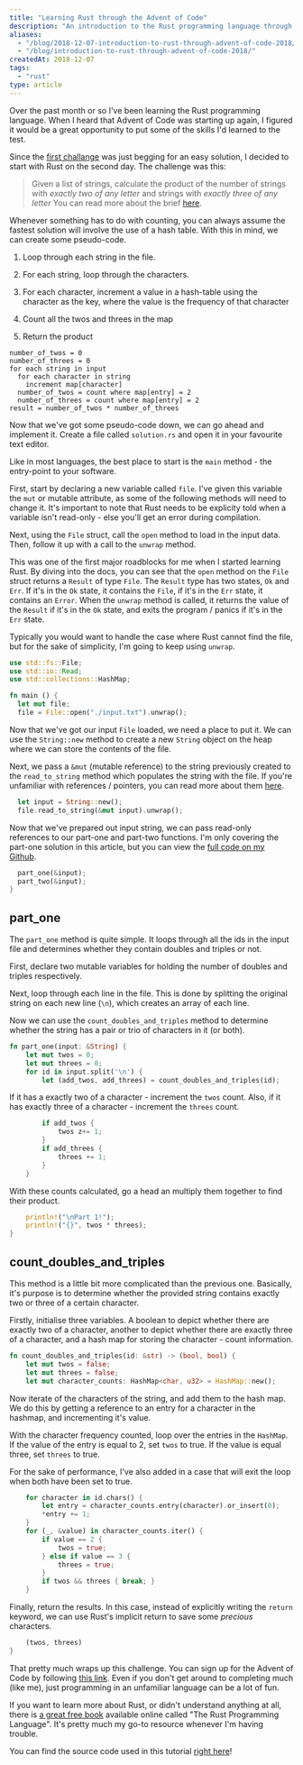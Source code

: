 ```yaml
---
title: "Learning Rust through the Advent of Code"
description: "An introduction to the Rust programming language through an Advent of Code 2018 challenge."
aliases: 
  - "/blog/2018-12-07-introduction-to-rust-through-advent-of-code-2018/"
  - "/blog/introduction-to-rust-through-advent-of-code-2018/"
createdAt: 2018-12-07
tags:
  - "rust"
type: article
---
```


Over the past month or so I've been learning the Rust programming language. When I heard that Advent of Code was starting up again, I figured it would be a great opportunity to put some of the skills I'd learned to the test.

Since the [first challange](https://adventofcode.com/2018/day/1) was just begging for an easy solution, I decided to start with Rust on the second day.
The challenge was this:

> Given a list of strings, calculate the product of the number of strings with _exactly two of any letter_ and strings with _exactly three of any letter_
> You can read more about the brief [here](https://adventofcode.com/2018/day/2).

Whenever something has to do with counting, you can always assume the fastest solution will involve the use of a hash table. With this in mind, we can create some pseudo-code.

1. Loop through each string in the file.

2. For each string, loop through the characters.

3. For each character, increment a value in a hash-table using the character as the key, where the value is the frequency of that character

4. Count all the twos and threes in the map

5. Return the product

```
number_of_twos = 0
number_of_threes = 0
for each string in input
  for each character in string
    increment map[character]
  number_of_twos = count where map[entry] = 2
  number_of_threes = count where map[entry] = 2
result = number_of_twos * number_of_threes
```

Now that we've got some pseudo-code down, we can go ahead and implement it. Create a file called `solution.rs` and open it in your favourite text editor.

Like in most languages, the best place to start is the `main` method - the entry-point to your software.

First, start by declaring a new variable called `file`. I've given this variable the `mut` or mutable attribute, as some of the following methods will need to change it. It's important to note that Rust needs to be explicity told when a variable isn't read-only - else you'll get an error during compilation.

Next, using the `File` struct, call the `open` method to load in the input data. Then, follow it up with a call to the `unwrap` method.

This was one of the first major roadblocks for me when I started learning Rust.
By diving into the docs, you can see that the `open` method on the `File` struct returns a `Result` of type `File`.
The `Result` type has two states, `Ok` and `Err`. If it's in the `Ok` state, it contains the `File`, if it's in the `Err` state, it contains an `Error`.
When the `unwrap` method is called, it returns the value of the `Result` if it's in the `Ok` state, and exits the program / panics if it's in the `Err` state.

Typically you would want to handle the case where Rust cannot find the file, but for the sake of simplicity, I'm going to keep using `unwrap`.

```rust
use std::fs::File;
use std::io::Read;
use std::collections::HashMap;

fn main () {
  let mut file;
  file = File::open("./input.txt").unwrap();
```

Now that we've got our input `File` loaded, we need a place to put it. We can use the `String::new` method to create a new `String` object on the heap where we can store the contents of the file.

Next, we pass a `&mut` (mutable reference) to the string previously created to the `read_to_string` method which populates the string with the file.
If you're unfamiliar with references / pointers, you can read more about them [here](http://www.cplusplus.com/doc/tutorial/pointers/).

```rust
  let input = String::new();
  file.read_to_string(&mut input).unwrap();
```

Now that we've prepared out input string, we can pass read-only references to our part-one and part-two functions. I'm only covering the part-one solution in this article, but you can view the [full code on my Github](https://github.com/bennetthardwick/advent-of-code-2018/blob/master/solutions/2/solution.rs).

```rust
  part_one(&input);
  part_two(&input);
}
```

## part_one

The `part_one` method is quite simple. It loops through all the ids in the input file and determines whether they contain doubles and triples or not.

First, declare two mutable variables for holding the number of doubles and triples respectively.

Next, loop through each line in the file. This is done by splitting the original string on each new line (`\n`), which creates an array of each line.

Now we can use the `count_doubles_and_triples` method to determine whether the string has a pair or trio of characters in it (or both).

```rust
fn part_one(input: &String) {
    let mut twos = 0;
    let mut threes = 0;
    for id in input.split('\n') {
        let (add_twos, add_threes) = count_doubles_and_triples(id);
```

If it has a exactly two of a character - increment the `twos` count. Also, if it has exactly three of a character - increment the `threes` count.

```rust
        if add_twos {
            twos z+= 1;
        }
        if add_threes {
            threes += 1;
        }
    }
```

With these counts calculated, go a head an multiply them together to find their product.

```rust
    println!("\nPart 1!");
    println!("{}", twos * threes);
}
```

## count_doubles_and_triples

This method is a little bit more complicated than the previous one. Basically, it's purpose is to determine whether the provided string contains exactly two or three of a certain character.

Firstly, initialise three variables. A boolean to depict whether there are exactly two of a character, another to depict whether there are exactly three of a character, and a hash map for storing the character - count information.

```rust
fn count_doubles_and_triples(id: &str) -> (bool, bool) {
    let mut twos = false;
    let mut threes = false;
    let mut character_counts: HashMap<char, u32> = HashMap::new();
```

Now iterate of the characters of the string, and add them to the hash map. We do this by getting a reference to an entry for a character in the hashmap, and incrementing it's value.

With the character frequency counted, loop over the entries in the `HashMap`. If the value of the entry is equal to 2, set `twos` to true. If the value is equal three, set `threes` to true.

For the sake of performance, I've also added in a case that will exit the loop when both have been set to true.

```rust
    for character in id.chars() {
        let entry = character_counts.entry(character).or_insert(0);
        *entry += 1;
    }
    for (_, &value) in character_counts.iter() {
        if value == 2 {
            twos = true;
        } else if value == 3 {
            threes = true;
        }
        if twos && threes { break; }
    }
```

Finally, return the results. In this case, instead of explicitly writing the `return` keyword, we can use Rust's implicit return to save some _precious_ characters.

```rust
    (twos, threes)
}
```

That pretty much wraps up this challenge. You can sign up for the Advent of Code by following [this link](https://adventofcode.com/). Even if you don't get around to completing much (like me), just programming in an unfamiliar language can be a lot of fun.

If you want to learn more about Rust, or didn't understand anything at all, there is [a great free book](https://doc.rust-lang.org/stable/book/) available online called "The Rust Programming Language".
It's pretty much my go-to resource whenever I'm having trouble.

You can find the source code used in this tutorial [right here](https://github.com/bennetthardwick/advent-of-code-2018/blob/master/solutions/2/solution.rs)!
